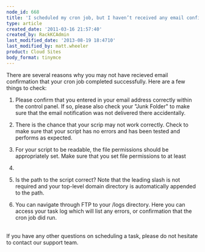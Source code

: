 ```yaml
---
node_id: 668
title: 'I scheduled my cron job, but I haven’t received any email confirmation. Did my task run correctly?'
type: article
created_date: '2011-03-16 21:57:40'
created_by: RackKCAdmin
last_modified_date: '2013-08-19 18:4710'
last_modified_by: matt.wheeler
product: Cloud Sites
body_format: tinymce
---
```


There are several reasons why you may not have recieved email
confirmation that your cron job completed successfully. Here are a few
things to check:

1. Please confirm that you entered in your email address correctly
within the control panel. If so, please also check your "Junk Folder" to
make sure that the email notification was not delivered there
accidentally.

2. There is the chance that your scrip may not work correctly. Check to
make sure that your script has no errors and has been tested and
performs as expected.

3. For your script to be readable, the file permissions should be
appropriately set. Make sure that you set file permissions to at least
644.

4. Is the path to the script correct? Note that the leading slash is
not required and your top-level domain directory is automatically
appended to the path.

5. You can navigate through FTP to your /logs directory. Here you can
access your task log which will list any errors, or confirmation that
the cron job did run.

\
 If you have any other questions on scheduling a task, please do not
hesitate to contact our support team.

